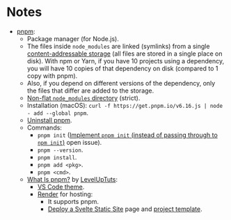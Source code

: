 # Notes

- [pnpm](https://pnpm.io/):
  - Package manager (for Node.js).
  - The files inside `node_modules` are linked (symlinks) from a single [content-addressable storage](https://en.wikipedia.org/wiki/Content-addressable_storage) (all files are stored in a single place on disk). With npm or Yarn, if you have 10 projects using a dependency, you will have 10 copies of that dependency on disk (compared to 1 copy with pnpm).
  - Also, if you depend on different versions of the dependency, only the files that differ are added to the storage.
  - [Non-flat `node_modules` directory](https://pnpm.io/motivation#creating-a-non-flat-node_modules-directory) (strict).
  - Installation (macOS): `curl -f https://get.pnpm.io/v6.16.js | node - add --global pnpm`.
  - [Uninstall pnpm](https://pnpm.io/uninstall).
  - Commands:
    - `pnpm init` ([Implement `pnpm init` (instead of passing through to `npm init`)](https://github.com/pnpm/pnpm/issues/3505) open issue).
    - `pnpm --version`.
    - `pnpm install`.
    - `pnpm add <pkg>`.
    - `pnpm <cmd>`.
  - [What Is pnpm?](https://youtu.be/hiTmX2dW84E) by [LevelUpTuts](https://leveluptutorials.com/):
    - [VS Code theme](https://github.com/leveluptuts/level-up-vscode-theme).
    - [Render](https://render.com/) for hosting:
      - It supports pnpm.
      - [Deploy a Svelte Static Site](https://render.com/docs/deploy-svelte) page and [project template](https://github.com/render-examples/svelte).
